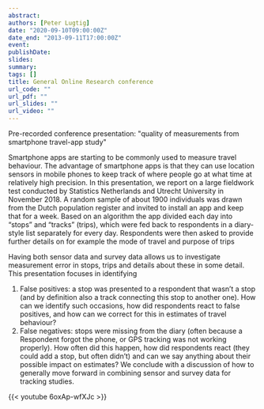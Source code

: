 ```yaml
---
abstract:
authors: [Peter Lugtig]
date: "2020-09-10T09:00:00Z"
date_end: "2013-09-11T17:00:00Z"
event:
publishDate: 
slides:
summary:
tags: []
title: General Online Research conference
url_code: ""
url_pdf: ""
url_slides: ""
url_video: ""
---
```

Pre-recorded conference presentation: "quality of measurements from smartphone travel-app study"

Smartphone apps are starting to be commonly used to measure travel behaviour. The advantage of smartphone apps is that they can use location sensors in mobile phones to keep track of where people go at what time at relatively high precision. In this presentation, we report on a large fieldwork test conducted by Statistics Netherlands and Utrecht University in November 2018. A random sample of about 1900 individuals was drawn from the Dutch population register and invited  to install an app and keep that  for a week. Based on an algorithm the app  divided each day into “stops” and “tracks” (trips), which were fed back to respondents in a diary-style list separately for every day. Respondents were then asked to provide further details on for example the mode of travel and purpose of trips

Having both sensor data and survey data allows us to investigate measurement error in stops, trips and details about these in some detail. This presentation focuses in identifying
1) False positives: a stop was presented to a respondent that wasn’t a stop (and by definition also a track connecting this stop to another one). How can we identify such occasions, how did respondents react to false positives, and how can we correct for this in estimates of travel behaviour?
2) False negatives: stops were missing from the diary (often because a Respondent forgot the phone, or GPS tracking was not working properly). How often did this happen, how did respondents react (they could add a stop, but often didn’t) and can we say anything about their possible impact on estimates?
 We conclude with a discussion of how to generally move forward in combining sensor and survey data for tracking studies.


{{< youtube 6oxAp-wfXJc >}}
